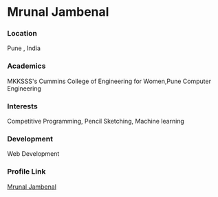 # Mrunal Jambenal

### Location

Pune , India

### Academics

MKKSSS's Cummins College of Engineering for Women,Pune
Computer Engineering

### Interests

Competitive Programming, Pencil Sketching, Machine learning

### Development

Web Development

### Profile Link

[Mrunal Jambenal](https://github.com/mrunal736)
